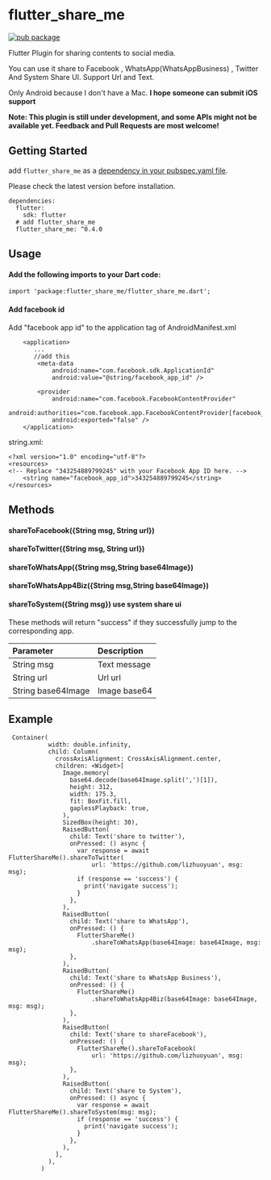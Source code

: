 # flutter_share_me

[![pub package](https://img.shields.io/pub/v/flutter_share_me.svg)](https://pub.dartlang.org/packages/flutter_share_me)

Flutter Plugin for sharing contents to social media.

You can use it share to Facebook , WhatsApp(WhatsAppBusiness) , Twitter And System Share UI. 
Support Url and Text.

Only Android because I don't have a Mac. **I hope someone can submit iOS support**

**Note: This plugin is still under development, and some APIs might not be available yet. Feedback and Pull Requests are most welcome!**

## Getting Started

add `flutter_share_me` as a [dependency in your pubspec.yaml file](https://flutter.io/platform-plugins/).

Please check the latest version before installation.
```
dependencies:
  flutter:
    sdk: flutter
  # add flutter_share_me
  flutter_share_me: ^0.4.0
``` 

## Usage

#### Add the following imports to your Dart code:

```
import 'package:flutter_share_me/flutter_share_me.dart';
```

#### Add facebook id

Add "facebook app id" to the application tag of AndroidManifest.xml
```
    <application>
       ...
       //add this 
        <meta-data
            android:name="com.facebook.sdk.ApplicationId"
            android:value="@string/facebook_app_id" />
            
        <provider
            android:name="com.facebook.FacebookContentProvider"
            android:authorities="com.facebook.app.FacebookContentProvider[facebook_app_id]"
            android:exported="false" />
    </application>
```

string.xml:
```
<?xml version="1.0" encoding="utf-8"?>
<resources>
<!-- Replace "343254889799245" with your Facebook App ID here. -->
    <string name="facebook_app_id">343254889799245</string>
</resources>
```

## Methods

#### shareToFacebook({String msg, String url})   
#### shareToTwitter({String msg, String url})   
#### shareToWhatsApp({String msg,String base64Image})  
#### shareToWhatsApp4Biz({String msg,String base64Image})  
#### shareToSystem({String msg})   use system share ui

These methods will return "success" if they successfully jump to the corresponding app.

| Parameter  | Description  |
| :------------ | :------------ |
| String msg  | Text message  |
| String url  | Url url  |
| String base64Image  | Image base64  |

## Example
```
 Container(
           width: double.infinity,
           child: Column(
             crossAxisAlignment: CrossAxisAlignment.center,
             children: <Widget>[
               Image.memory(
                 base64.decode(base64Image.split(',')[1]),
                 height: 312,
                 width: 175.3,
                 fit: BoxFit.fill,
                 gaplessPlayback: true,
               ),
               SizedBox(height: 30),
               RaisedButton(
                 child: Text('share to twitter'),
                 onPressed: () async {
                   var response = await FlutterShareMe().shareToTwitter(
                       url: 'https://github.com/lizhuoyuan', msg: msg);
                   if (response == 'success') {
                     print('navigate success');
                   }
                 },
               ),
               RaisedButton(
                 child: Text('share to WhatsApp'),
                 onPressed: () {
                   FlutterShareMe()
                       .shareToWhatsApp(base64Image: base64Image, msg: msg);
                 },
               ),
               RaisedButton(
                 child: Text('share to WhatsApp Business'),
                 onPressed: () {
                   FlutterShareMe()
                       .shareToWhatsApp4Biz(base64Image: base64Image, msg: msg);
                 },
               ),
               RaisedButton(
                 child: Text('share to shareFacebook'),
                 onPressed: () {
                   FlutterShareMe().shareToFacebook(
                       url: 'https://github.com/lizhuoyuan', msg: msg);
                 },
               ),
               RaisedButton(
                 child: Text('share to System'),
                 onPressed: () async {
                   var response = await FlutterShareMe().shareToSystem(msg: msg);
                   if (response == 'success') {
                     print('navigate success');
                   }
                 },
               ),
             ],
           ),
         )
```


